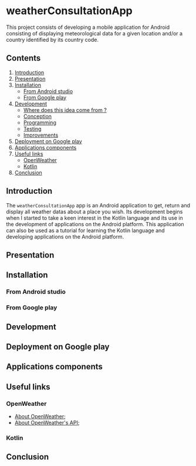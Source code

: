 # weatherConsultationApp

This project consists of developing a mobile application for Android consisting of displaying meteorological data for a given location and/or a country identified by its country code.

## Contents

1. [Introduction](#introduction)
2. [Presentation](#presentation)
3. [Installation](#installation)
    * [From Android studio](#from_android_studio)
    * [From Google play](from_google_play)
4. [Development](#development)
   * [Where does this idea come from ?]()
   * [Conception]()
   * [Programming]()
   * [Testing]()
   * [Improvements]()
5. [Deployment on Google play](#deployment_on_google_play)
6. [Applications components](#applications_components)
7. [Useful links](#useful_links)
   * [OpenWeather](#openWeather)
   * [Kotlin](#kotlin)
8. [Conclusion](#conclusion)

<a name="introduction"></a>
## Introduction

The ```weatherConsultationApp``` app is an Android application to get, return and display all weather datas about a place you wish. Its development begins when I started to take a keen interest in the Kotlin language and its use in the development of applications on the Android platform. This application can also be used as a tutorial for learning the Kotlin language and developing applications on the Android platform.

<a name="presentation"></a>
## Presentation

<a name="installation"></a>
## Installation

<a name="from_android_studio"></a>
### From Android studio

<a name="from_google_play"></a>
### From Google play

<a name="development"></a>
## Development

<a name="deployment_on_google_play"></a>
## Deployment on Google play

<a name="applications_components"></a>
## Applications components

<a name="useful_links"></a>
## Useful links

<a name="openWeather"></a>
### OpenWeather
* [About OpenWeather](https://openweathermap.org);
* [About OpenWeather's API](https://openweathermap.org/api);

<a name="kotlin"></a>
### Kotlin

<a name="conclusion"></a>
## Conclusion
